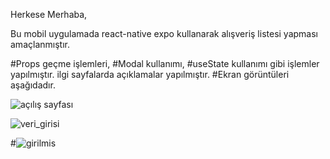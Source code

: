 Herkese Merhaba,

Bu mobil uygulamada react-native expo kullanarak alışveriş listesi yapması amaçlanmıştır.

#Props geçme işlemleri,
#Modal kullanımı,
#useState kullanımı gibi  işlemler yapılmıştır. ilgi sayfalarda açıklamalar yapılmıştır.
#Ekran görüntüleri aşağıdadır.

![açılış sayfası](https://github.com/aydogdu-ali/alisverisListesi/assets/108414013/c3c8d577-4d23-4ab9-90d9-aca89787e7ce)

![veri_girisi](https://github.com/aydogdu-ali/alisverisListesi/assets/108414013/3c736145-e0af-4908-9e57-4e11c04f222e)


#![girilmis](https://github.com/aydogdu-ali/alisverisListesi/assets/108414013/37a29f76-99d8-48ab-baaf-b7d7c3cfdca3)
